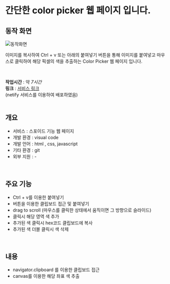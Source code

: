 # 간단한 color picker 웹 페이지 입니다.

## 동작 화면  
![동작화면](./동작화면.gif)

이미지를 복사하여 Ctrl + v 또는 아래의 붙여넣기 버튼을 통해 이미지를 붙여넣고 마우스로 클릭하여 해당 픽셀의 색을 추출하는 Color Picker 웹 페이지 입니다.

<br/>

**작업시간** : 약 _7시간_  
**링크** : [서비스 링크](https://sad-heyrovsky-5a07d8.netlify.app)  
(netify 서비스를 이용하여 배포하였음)
<br/><br/>

## 개요
- 서비스 : 스포이드 기능 웹 페이지
- 개발 환경 : visual code
- 개발 언어 : html , css, javascript
- 기타 환경 : git
- 외부 지원 : -

<br/>

## 주요 기능
- Ctrl + v를 이용한 붙여넣기
- 버튼을 이용한 클립보드 접근 및 붙여넣기
- drag to scroll (마우스를 클릭한 상태에서 움직이면 그 방향으로 슬라이드)
- 클릭시 해당 영역 색 추가
- 추가된 색 클릭시 hex코드 클립보드에 복사
- 추가된 색 더블 클릭시 색 삭제

<br/>

## 내용
- navigator.clipboard 를 이용한 클립보드 접근
- canvas를 이용한 해당 좌표 색 추출